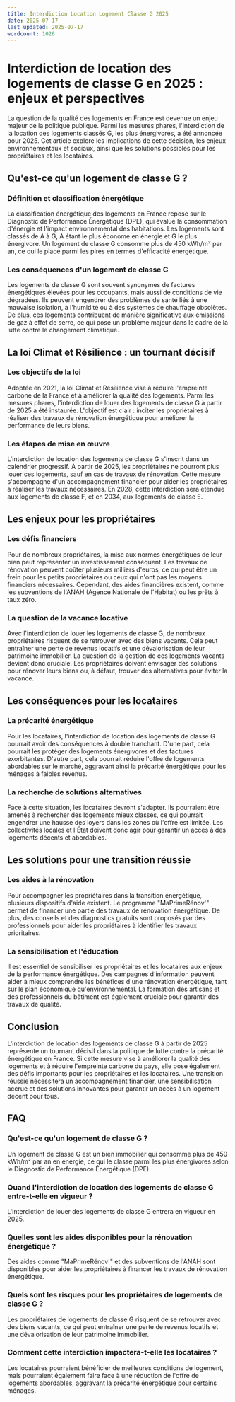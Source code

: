 ```yaml
---
title: Interdiction Location Logement Classe G 2025
date: 2025-07-17
last_updated: 2025-07-17
wordcount: 1026
---
```


# Interdiction de location des logements de classe G en 2025 : enjeux et perspectives

La question de la qualité des logements en France est devenue un enjeu majeur de la politique publique. Parmi les mesures phares, l'interdiction de la location des logements classés G, les plus énergivores, a été annoncée pour 2025. Cet article explore les implications de cette décision, les enjeux environnementaux et sociaux, ainsi que les solutions possibles pour les propriétaires et les locataires.

## Qu'est-ce qu'un logement de classe G ?

### Définition et classification énergétique

La classification énergétique des logements en France repose sur le Diagnostic de Performance Énergétique (DPE), qui évalue la consommation d'énergie et l'impact environnemental des habitations. Les logements sont classés de A à G, A étant le plus économe en énergie et G le plus énergivore. Un logement de classe G consomme plus de 450 kWh/m² par an, ce qui le place parmi les pires en termes d'efficacité énergétique.

### Les conséquences d'un logement de classe G

Les logements de classe G sont souvent synonymes de factures énergétiques élevées pour les occupants, mais aussi de conditions de vie dégradées. Ils peuvent engendrer des problèmes de santé liés à une mauvaise isolation, à l'humidité ou à des systèmes de chauffage obsolètes. De plus, ces logements contribuent de manière significative aux émissions de gaz à effet de serre, ce qui pose un problème majeur dans le cadre de la lutte contre le changement climatique.

## La loi Climat et Résilience : un tournant décisif

### Les objectifs de la loi

Adoptée en 2021, la loi Climat et Résilience vise à réduire l'empreinte carbone de la France et à améliorer la qualité des logements. Parmi les mesures phares, l'interdiction de louer des logements de classe G à partir de 2025 a été instaurée. L'objectif est clair : inciter les propriétaires à réaliser des travaux de rénovation énergétique pour améliorer la performance de leurs biens.

### Les étapes de mise en œuvre

L'interdiction de location des logements de classe G s'inscrit dans un calendrier progressif. À partir de 2025, les propriétaires ne pourront plus louer ces logements, sauf en cas de travaux de rénovation. Cette mesure s'accompagne d'un accompagnement financier pour aider les propriétaires à réaliser les travaux nécessaires. En 2028, cette interdiction sera étendue aux logements de classe F, et en 2034, aux logements de classe E.

## Les enjeux pour les propriétaires

### Les défis financiers

Pour de nombreux propriétaires, la mise aux normes énergétiques de leur bien peut représenter un investissement conséquent. Les travaux de rénovation peuvent coûter plusieurs milliers d'euros, ce qui peut être un frein pour les petits propriétaires ou ceux qui n'ont pas les moyens financiers nécessaires. Cependant, des aides financières existent, comme les subventions de l'ANAH (Agence Nationale de l'Habitat) ou les prêts à taux zéro.

### La question de la vacance locative

Avec l'interdiction de louer les logements de classe G, de nombreux propriétaires risquent de se retrouver avec des biens vacants. Cela peut entraîner une perte de revenus locatifs et une dévalorisation de leur patrimoine immobilier. La question de la gestion de ces logements vacants devient donc cruciale. Les propriétaires doivent envisager des solutions pour rénover leurs biens ou, à défaut, trouver des alternatives pour éviter la vacance.

## Les conséquences pour les locataires

### La précarité énergétique

Pour les locataires, l'interdiction de location des logements de classe G pourrait avoir des conséquences à double tranchant. D'une part, cela pourrait les protéger des logements énergivores et des factures exorbitantes. D'autre part, cela pourrait réduire l'offre de logements abordables sur le marché, aggravant ainsi la précarité énergétique pour les ménages à faibles revenus.

### La recherche de solutions alternatives

Face à cette situation, les locataires devront s'adapter. Ils pourraient être amenés à rechercher des logements mieux classés, ce qui pourrait engendrer une hausse des loyers dans les zones où l'offre est limitée. Les collectivités locales et l'État doivent donc agir pour garantir un accès à des logements décents et abordables.

## Les solutions pour une transition réussie

### Les aides à la rénovation

Pour accompagner les propriétaires dans la transition énergétique, plusieurs dispositifs d'aide existent. Le programme "MaPrimeRénov'" permet de financer une partie des travaux de rénovation énergétique. De plus, des conseils et des diagnostics gratuits sont proposés par des professionnels pour aider les propriétaires à identifier les travaux prioritaires.

### La sensibilisation et l'éducation

Il est essentiel de sensibiliser les propriétaires et les locataires aux enjeux de la performance énergétique. Des campagnes d'information peuvent aider à mieux comprendre les bénéfices d'une rénovation énergétique, tant sur le plan économique qu'environnemental. La formation des artisans et des professionnels du bâtiment est également cruciale pour garantir des travaux de qualité.

## Conclusion

L'interdiction de location des logements de classe G à partir de 2025 représente un tournant décisif dans la politique de lutte contre la précarité énergétique en France. Si cette mesure vise à améliorer la qualité des logements et à réduire l'empreinte carbone du pays, elle pose également des défis importants pour les propriétaires et les locataires. Une transition réussie nécessitera un accompagnement financier, une sensibilisation accrue et des solutions innovantes pour garantir un accès à un logement décent pour tous.

## FAQ

### Qu'est-ce qu'un logement de classe G ?

Un logement de classe G est un bien immobilier qui consomme plus de 450 kWh/m² par an en énergie, ce qui le classe parmi les plus énergivores selon le Diagnostic de Performance Énergétique (DPE).

### Quand l'interdiction de location des logements de classe G entre-t-elle en vigueur ?

L'interdiction de louer des logements de classe G entrera en vigueur en 2025.

### Quelles sont les aides disponibles pour la rénovation énergétique ?

Des aides comme "MaPrimeRénov'" et des subventions de l'ANAH sont disponibles pour aider les propriétaires à financer les travaux de rénovation énergétique.

### Quels sont les risques pour les propriétaires de logements de classe G ?

Les propriétaires de logements de classe G risquent de se retrouver avec des biens vacants, ce qui peut entraîner une perte de revenus locatifs et une dévalorisation de leur patrimoine immobilier.

### Comment cette interdiction impactera-t-elle les locataires ?

Les locataires pourraient bénéficier de meilleures conditions de logement, mais pourraient également faire face à une réduction de l'offre de logements abordables, aggravant la précarité énergétique pour certains ménages.
